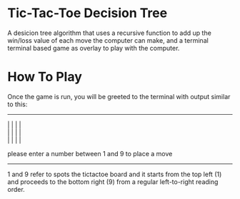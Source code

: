 # Tic-Tac-Toe Decision Tree
A desicion tree algorithm that uses a recursive function to add up the win/loss value of each move the computer can make, and a terminal terminal based game as overlay to play with the computer.

# How To Play
Once the game is run, you will be greeted to the terminal with output similar to this:

------------------------------------------------------
  | | | | \
  | | | | \
  | | | | 
  
please enter a number between 1 and 9 to place a move

-------------------------------------------------------
1 and 9 refer to spots the tictactoe board and it starts from the top left (1) and proceeds to the bottom right (9) from a regular left-to-right reading order.
